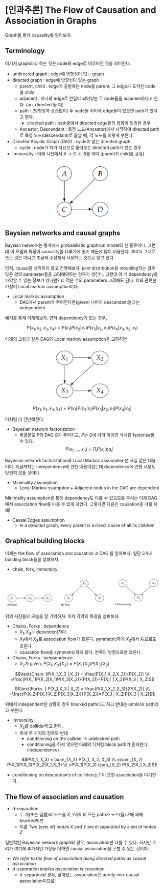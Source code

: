# [인과추론] The Flow of Causation and Association in Graphs


Graph를 통해 causality를 알아보자.

<!--more-->

## Terminology
여기서 graph라고 하는 것은 node와 edge로 이루어진 것을 의미한다.
- undirected graph : edge에 방향성이 없는 graph
- directed graph : edge에 방향성이 있는 graph
  - parent, child : edge가 출발하는 node를 parent, 그 edge가 도착한 node를 child
  - adjacent : 하나의 edge로 연결이 되어있는 두 node들을 adjacent하다고 한다. (un, directed 둘 다)
  - path : (방향성과 상관없이) 두 node들 사이에 edge들이 있으면 path가 있다고 한다.
    - directed path : path중에서 directed edge들의 방향이 일정한 경우
  - Ancestor, Descendant : 특정 노드(Ancestor)에서 시작하여 directed path로 특정 노드(descendant)로 끝날 때, 각 노드를 이렇게 부른다.
- Directed Acyclic Graph (DAG) : cycle이 없는 directed graph
  - cycle : node가 자기 자신으로 돌아오는 directed path가 있는 경우
- Immorality : 아래 사진에서 $A\rightarrow C \leftarrow B$를 의미 (parent가 child를 공유)

<center>
    <img src="https://github.com/minsoo9506/blog/blob/master/static/blog-imgs/Lec_03_01.PNG?raw=true"  width="200">
</center>

## Baysian networks and causal graphs
Baysian network는 통계에서 probabilistic graphical model의 한 종류이다. 그런데 이 모델의 특징이 causality를 다루기에 좋기 때문에 많이 이용한다. 100% 그대로 쓰는 것은 아니고 조금씩 수정해서 사용하는 것으로 알고 있다.

먼저, causal을 생각하지 않고 진행해보자. joint distribution을 modeling하는 경우 많은 양의 parameter들을 고려해야하는 경우가 생긴다. 그런데 이 때 dependency를 파악할 수 있는 정보가 있다면? 더 적은 수의 parameters 고려해도 된다. 이와 관련한 가정이 Local markov assumption이다.

- Local markov assumption
  - DAG에서 parent가 주어진다면(given) 나머지 descendant들과는 independent

예시를 통해 이해해보자. 먼저 dependency가 없는 경우,

$$P(x_1, x_2, x_3, x_4) = P(x_1)P(x_2 | x_1)P(x_3 | x_2, x_1)P(x_4  |x_3, x_2, x_1)$$

아래의 그림과 같은 DAG와 Local markov assumption을 고려하면

<center>
    <img src="https://github.com/minsoo9506/blog/blob/master/static/blog-imgs/Lec_03_02.PNG?raw=true"  width="200">
</center>

$$P(x_1, x_2, x_3, x_4) = P(x_1)P(x_2 | x_1)P(x_3 | x_2, x_1)P(x_4  |x_3)$$

이처럼 더 간단해진다.

- Bayesian network factorization
  - 확률분포 $P$와 DAG $G$가 주어지고, $P$는 $G$에 따라 아래의 식처럼 factorize될 수 있다. 
$$P(x_1,...,x_n) = \prod_i P(x_i | pa_i)$$

Bayesian network factorization과 Local Markov assumption은 사실 같은 내용이다. 지금까지는 independency에 관한 내용이었는데 dependency에 관한 내용도 당연히 있을 것이다.

- Minimality assumption
  - Local Markov ssumption + Adjacent nodes in the DAG are dependent

Minimality assumption을 통해 dependency도 다룰 수 있으므로 우리는 이제 DAG에서 association flow를 다룰 수 있게 되었다. 그렇다면 다음은  causation을 다룰 차례!

- Causal Edges assumption
  - In a directed graph, every parent is a direct cause of all its children

## Graphical building blocks
이제는 the flow of association and causation in DAG 를 알아보자. 일단 3가지 building block들을 살펴보자.
- chain, fork, immorality

<center>
    <img src="https://github.com/minsoo9506/blog/blob/master/static/blog-imgs/Lec_03_03.PNG?raw=true"  width="600">
</center>

위의 사진들의 모습을 잘 기억하자. 이제 각각의 특징을 살펴보자.

- Chains, Forks : dependence
  - $X_1,X_3$는 dependent하다.
  - $X_1$에서 $X_3$로 association flow가 흐른다. symmetric하게 $X_3$에서 $X_1$으로도 흐른다.
  - causation flow를 symmetric하지 않다. 한쪽의 방향으로만 흐른다.
- Chains, Forks : independence
  - $X_2$가 given, $P(X_1,X_3 \| X_2)=P(X_1 \| X_2)P(X_3 \| X_2)$

$$\text{Chain: }P(X_1,X_3 | X_2) = \frac{P(X_1,X_2,X_3)}{P(X_2)} \\\ =\frac{P(X_1)P(X_2|X_1)P(X_3|X_2)}{P(X_2)}=P(X_1 | X_2)P(X_3 | X_2)$$

$$\text{Forks: } P(X_1,X_3 | X_2) =  \frac{P(X_1,X_2,X_3)}{P(X_2)} \\\ =\frac{P(X_2)P(X_1|X_2)P(X_3|X_2)}{P(X_2)}=P(X_1 | X_2)P(X_3 | X_2)$$

위에서 independent한 상황의 경우 blocked path라고 하고 반대는 unblock path라고 부른다.

- Immorality
  - $X_2$를 collider라고 한다.
  - 위에 두 가지의 경우와 반대
    - conditioning on the collider $\rightarrow$ unblocked path
    - conditioning을 하지 않으면 아래의 식처럼 block path가 존재한다. (independence)

$$P(X_1, X_3) = \sum_{X_2} P(X_1, X_2, X_3) \\\ =\sum_{X_2} P(X_1)P(X_3)P(X_2|X_1,X_3) \\\ =P(X_1)P(X_3) \sum_{X_2} P(X_2|X_1,X_3)$$

  - conditioning on descendants of colliders는? 이 또한 association을 야기한다.

## The flow of association and causation
- d-separation
  - 두 개(또는 집합)의 노드들 $X,Y$사이의 모든 path가 노드(들) $Z$에 의해 blocked되면
  - 이를 Two (sets of) nodes $X$ and $Y$ are d-separated by a set of nodes $Z$

일반적인 Bayesian network graph의 경우, association만 다룰 수 있다. 하지만 우리가 여기에 추가적인 가정을 더하면 causal association을 구할 수 있는 것이다.

- *We refer to the flow of association along directed paths as causal association*
- *d-separation implies association is causation*
  - d-separate된 경우, 남아있는 association은 purely non-causal association이므로!
